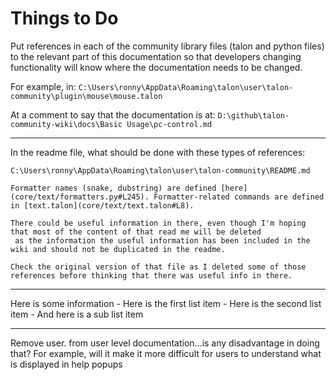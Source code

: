 # Things to Do

Put references in each of the community library files (talon and python files) to the relevant part of this documentation
so that developers changing functionality will know where the documentation needs to be changed.

For example, in: 
`C:\Users\ronny\AppData\Roaming\talon\user\talon-community\plugin\mouse\mouse.talon`

At a comment to say that the documentation is at:
`D:\github\talon-community-wiki\docs\Basic Usage\pc-control.md`

---

In the readme file, what should be done with these types of references:
```
C:\Users\ronny\AppData\Roaming\talon\user\talon-community\README.md

Formatter names (snake, dubstring) are defined [here](core/text/formatters.py#L245). Formatter-related commands are defined in [text.talon](core/text/text.talon#L8).

There could be useful information in there, even though I'm hoping that most of the content of that read me will be deleted
 as the information the useful information has been included in the wiki and should not be duplicated in the readme.

Check the original version of that file as I deleted some of those references before thinking that there was useful info in there.
```

---

Here is some information
    - Here is the first list item
    - Here is the second list item
        - And here is a sub list item

---

Remove user. from user level documentation...is any disadvantage in doing that?
For example, will it make it more difficult for users to understand what is displayed in help popups
